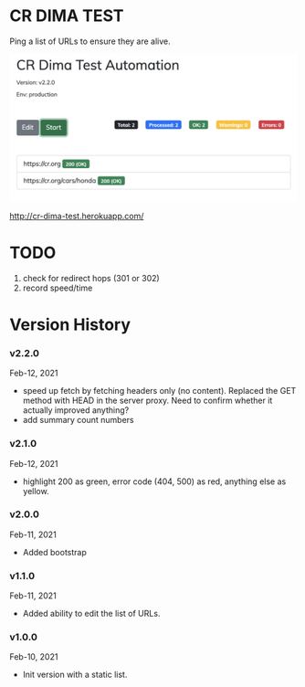 # CR DIMA TEST

Ping a list of URLs to ensure they are alive.

![example](docs/example.png)

http://cr-dima-test.herokuapp.com/

# TODO

1) check for redirect hops (301 or 302)
1) record speed/time

# Version History

### v2.2.0
Feb-12, 2021
* speed up fetch by fetching headers only (no content). Replaced the GET method with HEAD in the server proxy. Need to confirm whether it actually improved anything?
* add summary count numbers

### v2.1.0
Feb-12, 2021
* highlight 200 as green, error code (404, 500) as red, anything else as yellow.

### v2.0.0
Feb-11, 2021
* Added bootstrap

### v1.1.0
Feb-11, 2021
* Added ability to edit the list of URLs.

### v1.0.0
Feb-10, 2021
* Init version with a static list.
